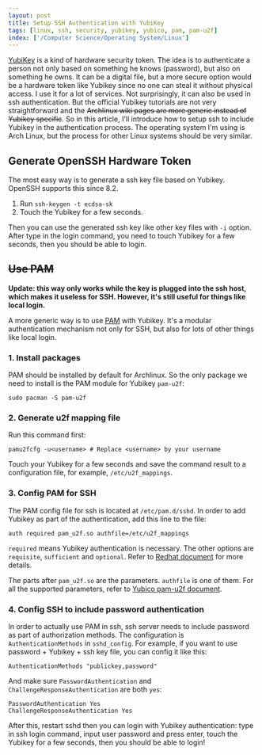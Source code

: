 ```yaml
---
layout: post
title: Setup SSH Authentication with YubiKey
tags: [linux, ssh, security, yubikey, yubico, pam, pam-u2f]
index: ['/Computer Science/Operating System/Linux']
---
```


[YubiKey](https://www.yubico.com/) is a kind of hardware security token. The idea is to authenticate a person not only based on something he knows (password), but also on something he owns. It can be a digital file, but a more secure option would be a hardware token like Yubikey since no one can steal it without physical access. I use it for a lot of services. Not surprisingly, it can also be used in ssh authentication. But the official Yubikey tutorials are not very straightforward and the ~~Archlinux wiki pages are more generic instead of Yubikey specific~~. So in this article, I'll introduce how to setup ssh to include Yubikey in the authentication process. The operating system I'm using is Arch Linux, but the process for other Linux systems should be very similar.

## Generate OpenSSH Hardware Token

The most easy way is to generate a ssh key file based on Yubikey. OpenSSH supports this since 8.2.

1. Run `ssh-keygen -t ecdsa-sk`
2. Touch the Yubikey for a few seconds.

Then you can use the generated ssh key like other key files with `-i` option. After type in the login command, you need to touch Yubikey for a few seconds, then you should be able to login.


## ~~Use PAM~~

**Update: this way only works while the key is plugged into the ssh host, which makes it useless for SSH. However, it's still useful for things like local login.**

A more generic way is to use [PAM](https://en.wikipedia.org/wiki/Linux_PAM) with Yubikey. It's a modular authentication mechanism not only for SSH, but also for lots of other things like local login.

### 1. Install packages

PAM should be installed by default for Archlinux. So the only package we need to install is the PAM module for Yubikey `pam-u2f`:

```
sudo pacman -S pam-u2f
```

### 2. Generate u2f mapping file

Run this command first:

```
pamu2fcfg -u<username> # Replace <username> by your username
```

Touch your Yubikey for a few seconds and save the command result to a configuration file, for example, `/etc/u2f_mappings`.

### 3. Config PAM for SSH

The PAM config file for ssh is located at `/etc/pam.d/sshd`. In order to add Yubikey as part of the authentication, add this line to the file:

```
auth required pam_u2f.so authfile=/etc/u2f_mappings
```

`required` means Yubikey authentication is necessary. The other options are `requisite`, `sufficient` and `optional`. Refer to [Redhat document](https://access.redhat.com/documentation/en-us/red_hat_enterprise_linux/7/html/system-level_authentication_guide/pam_configuration_files) for more details.

The parts after `pam_u2f.so` are the parameters. `authfile` is one of them. For all the supported parameters, refer to [Yubico pam-u2f document](https://developers.yubico.com/pam-u2f/).

### 4. Config SSH to include password authentication

In order to actually use PAM in ssh, ssh server needs to include password as part of authorization methods. The configuration is `AuthenticationMethods` in `sshd_config`. For example, if you want to use password + Yubikey + ssh key file, you can config it like this:

```
AuthenticationMethods "publickey,password"
```

And make sure `PasswordAuthentication` and `ChallengeResponseAuthentication` are both `yes`:

```
PasswordAuthentication Yes
ChallengeResponseAuthentication Yes
```

After this, restart sshd then you can login with Yubikey authentication: type in ssh login command, input user password and press enter, touch the Yubikey for a few seconds, then you should be able to login!
